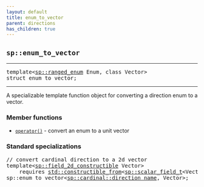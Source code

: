```yaml
---
layout: default
title: enum_to_vector
parent: directions
has_children: true
---
```


## `sp::enum_to_vector`

---

<pre>
template&lt;<a href="directions/ranged_enum.html">sp::ranged_enum</a> Enum, class Vector>
struct enum_to_vector;
</pre>

---

A specializable template function object for converting a direction enum to a
vector.

### Member functions
- [`operator()`](directions/enum_to_vector/operator().html) - convert an enum to a unit vector

### Standard specializations

<pre>
// convert cardinal direction to a 2d vector
template&lt;<a href="vectors.html#spfield_constructible">sp::field_2d_constructible</a> Vector>
    requires <a href="https://en.cppreference.com/w/cpp/concepts/constructible_from">std::constructible_from</a>&lt;<a href="vectors.html#spscalar_field">sp::scalar_field_t</a>&lt;Vector>, int>
sp::enum_to_vector<<a href="directions/cardinal.html">sp::cardinal::direction_name</a>, Vector>;
</pre>

